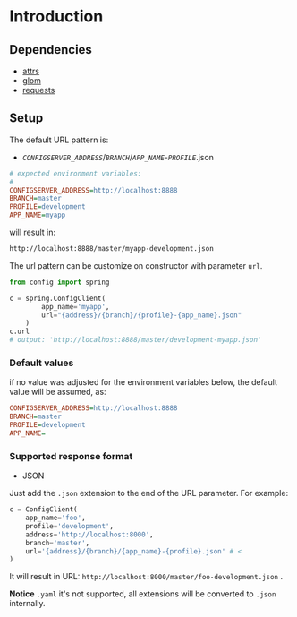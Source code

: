 # Introduction

## Dependencies

- [attrs](http://attrs.org)
- [glom](https://glom.readthedocs.io/en/latest/index.html)
- [requests](https://2.python-requests.org/en/master/)

## Setup

The default URL pattern is:
 - *`CONFIGSERVER_ADDRESS`*/*`BRANCH`*/*`APP_NAME`*-*`PROFILE`*.json

````ini
# expected environment variables:
#
CONFIGSERVER_ADDRESS=http://localhost:8888
BRANCH=master
PROFILE=development
APP_NAME=myapp
````

will result in:

````txt
http://localhost:8888/master/myapp-development.json
````

The url pattern can be customize on constructor with parameter `url`.

```python
from config import spring

c = spring.ConfigClient(
        app_name='myapp',
        url="{address}/{branch}/{profile}-{app_name}.json"
    )
c.url
# output: 'http://localhost:8888/master/development-myapp.json'
```

### Default values

if no value was adjusted for the environment variables below, the default value will be assumed, as:

````ini
CONFIGSERVER_ADDRESS=http://localhost:8888
BRANCH=master
PROFILE=development
APP_NAME=
````

### Supported response format

- JSON

Just add the `.json` extension to the end of the URL parameter. For example:

````python
c = ConfigClient(
    app_name='foo',
    profile='development',
    address='http://localhost:8000',
    branch='master',
    url='{address}/{branch}/{app_name}-{profile}.json' # <
)
````

It will result in URL: `http://localhost:8000/master/foo-development.json` .

**Notice**
`.yaml` it's not supported, all extensions will be converted to `.json` internally.
